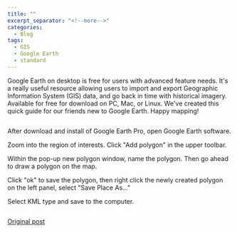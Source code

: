 ```yaml
---
title: ""
excerpt_separator: "<!--more-->"
categories:
  - Blog
tags:
  - GIS
  - Google Earth
  - standard
---
```



Google Earth on desktop is free for users with advanced feature needs. It's a really useful resource allowing users to import and export Geographic Information System (GIS) data, and go back in time with historical imagery. Available for free for download on PC, Mac, or Linux. We've created this quick guide for our friends new to Google Earth. Happy mapping!

<img src="{{ site.url }}{{ site.baseurl }}/assets/images/Posts/2019032901.png" alt="">

After download and install of Google Earth Pro, open Google Earth software.


Zoom into the region of interests. Click "Add polygon" in the upper toolbar.


Within the pop-up new polygon window, name the polygon. Then go ahead to draw a polygon on the map.


Click "ok" to save the polygon, then right click the newly created polygon on the left panel, select "Save Place As..."


Select KML type and save to the computer.

<img src="{{ site.url }}{{ site.baseurl }}/assets/images/Posts/2019032902.png" alt="">

[Original post](https://www.citizensciencegis.org/blog/how-to-create-region-of-interest-roi-in-google-earth-desktop-using-kml-file)